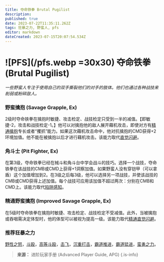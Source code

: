 ```yaml
---
title: 夺命铁拳 Brutal Pugilist
description: 
published: true
date: 2023-07-22T11:35:11.262Z
tags: 狂暴之力, 野蛮人, pfs
editor: markdown
dateCreated: 2023-07-15T20:07:54.534Z
---
```


# ![PFS](/pfs.webp =30x30) 夺命铁拳 (Brutal Pugilist)
*一些野蛮人专注于使用自己的双手撕裂他们的对手的肢体。他们也通过各种战技来削弱或粉碎敌人。*
 
### 野蛮擒抱 (Savage Grapple, Ex)
2级时夺命铁拳在擒抱时敏捷、攻击检定、战技检定只受到一半的减值。【即敏捷-2，攻击和战技检定-1。】他可以对擒抱他的敌人展开藉机攻击，即使对方有[精通擒抱](/专长/精通擒抱)专长或者“攫抓”能力。如果这次藉机攻击命中，他对抗擒抱的CMD获得+2环境加值。他不能在被擒抱以后才进行藉机攻击。该能力取代[直觉闪避](/野蛮人#直觉闪避-uncanny-dodge-ex)。

### 角斗士 (Pit Fighter, Ex)
在第3级，夺命铁拳已经在械斗和角斗台中学会战斗的技巧。选择一个战技，夺命铁拳在该战技的CMB或CMD上获得+1洞察加值。如果野蛮人没有穿铠甲（可以拿盾）这个加值增加到2。在3级之后每3级，他可以选择另一项战技，并使该战技的CMB或CMD获得上述加值。每个战技可应用该加值不超过两次：分别在CMB和CMD上。该能力取代[陷阱感知](/野蛮人#陷阱感知-trap-sense-ex)。

### 精通野蛮擒抱 (Improved Savage Grapple, Ex)
在5级时夺命铁拳在擒抱时敏捷、攻击检定、战技检定不受减值。此外，当被擒抱或吞咽需决定体型时，他的体型可以被视为提高一级。该能力取代[精通直觉闪避](/野蛮人#精通直觉闪避-improved-uncanny-dodge-ex)。

### 推荐狂暴之力
[野性之怒](/狂暴之力/野性之怒)，[斗殴](/狂暴之力/斗殴)，[高等斗殴](/狂暴之力/高等斗殴)，[击飞](/狂暴之力/击飞)，[沉重打击](/狂暴之力/沉重打击)，[霸道推进](/狂暴之力/霸道推进)，[霸道猛进](/狂暴之力/霸道猛进)，[蛮勇之力](/狂暴之力/蛮勇之力)。

> **来源：** 进阶玩家手册 (Advanced Player Guide, APG)
{.is-info}


 

